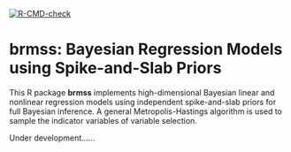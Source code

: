 [![R-CMD-check](https://github.com/ocbe-uio/brmss/workflows/R-CMD-check/badge.svg)](https://github.com/ocbe-uio/brmss/actions)

# brmss: Bayesian Regression Models using Spike-and-Slab Priors


This R package **brmss** implements high-dimensional Bayesian linear and nonlinear regression models using independent spike-and-slab priors for full Bayesian inference. 
A general Metropolis-Hastings algorithm is used to sample the indicator variables of variable selection. 

Under development......
